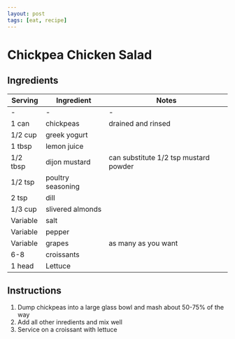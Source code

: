 ```yaml
---
layout: post
tags: [eat, recipe]
---
```


# Chickpea Chicken Salad

## Ingredients

| Serving | Ingredient | Notes |
|-|-|-|
| - | - | - |
| 1 can | chickpeas | drained and rinsed |
| 1/2 cup | greek yogurt |  |
| 1 tbsp | lemon juice |  |
| 1/2 tbsp | dijon mustard | can substitute 1/2 tsp mustard powder |
| 1/2 tsp | poultry seasoning |  |
| 2 tsp | dill |  |
| 1/3 cup | slivered almonds |  |
| Variable | salt |  |
| Variable | pepper |  |
| Variable | grapes | as many as you want |
| 6-8 | croissants |  |
| 1 head | Lettuce |  |

## Instructions

1. Dump chickpeas into a large glass bowl and mash about 50-75% of the way
1. Add all other inredients and mix well
1. Service on a croissant with lettuce
